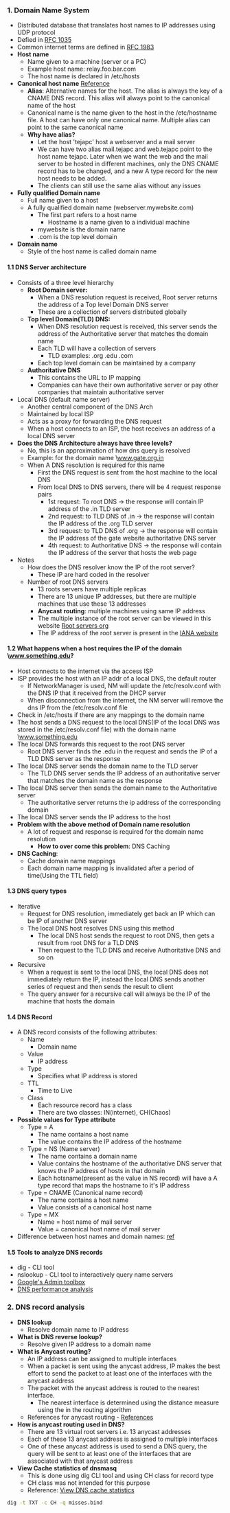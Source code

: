 
### 1. Domain Name System 
- Distributed database that translates host names to IP addresses using UDP protocol
- Defied in [RFC 1035](https://datatracker.ietf.org/doc/html/rfc1035/)
- Common internet terms are defined in [RFC 1983](https://datatracker.ietf.org/doc/html/rfc1983/)
- **Host name**
	- Name given to a machine (server or a PC)
	- Example host name: relay.foo.bar.com
	- The host name is declared in /etc/hosts
- **Canonical host name** [Reference](https://datatracker.ietf.org/doc/html/rfc1034#section-3.6.2)
	- **Alias**: Alternative names for the host. The alias is always the key of a CNAME DNS record. This alias will always point to the canonical name of the host
	- Canonical name is the name given to the host in the /etc/hostname file. A host can have only one canonical name. Multiple alias can point to the same canonical name
	- **Why have alias?**
		- Let the host 'tejapc' host a webserver and a mail server
		- We can have two alias mail.tejapc and web.tejapc point to the host name tejapc. Later when we want the web and the mail server to be hosted in different machines, only the DNS CNAME record has to be changed, and a new A type record for the new host needs to be added. 
		- The clients can still use the same alias without any issues
- **Fully qualified Domain name**
	- Full name given to a host
	- A fully qualified domain name (webserver.mywebsite.com)
		- The first part refers to a host name
			- Hostname is a name given to a individual machine
		- mywebsite is the domain name
		- .com is the top level domain
- **Domain name**
	- Style of the host name is called domain name
#### 1.1 DNS Server architecture
- Consists of a three level hierarchy
	- **Root Domain server:** 
		- When a DNS resolution request is received, Root server returns the address of a Top level Domain DNS server
		- These are a collection of servers distributed globally
	- **Top level Domain(TLD) DNS:**
		- When DNS resolution request is received, this server sends the address of the Authoritative server that matches the domain name
		- Each TLD will have a collection of servers
			- TLD examples: .org .edu .com 
		- Each top level domain can be maintained by a company
	- **Authoritative DNS**
		- This contains the URL to IP mapping
		- Companies can have their own authoritative server or pay other companies that maintain authoritative server
- Local DNS (default name server)
	- Another central component of the DNS Arch
	- Maintained by local ISP
	- Acts as a proxy for forwarding the DNS request
	- When a host connects to an ISP, the host receives an address of a local DNS server
- **Does the DNS Architecture always have three levels?**
	- No, this is an approximation of how dns query is resolved 
	- Example:  for the domain name \www.gate.org.in
	- When A DNS resolution is required for this name
		- First the DNS request is sent from the host machine to the local DNS
		- From local DNS to DNS servers, there will be 4 request response pairs 
			- 1st request: To root DNS -> the response will contain IP address of the .in TLD server
			- 2nd request: to TLD DNS of .in -> the response will contain the IP address of the .org TLD server
			- 3rd request: to TLD DNS of .org -> the response will contain the IP address of the gate website authoritative DNS server
			- 4th request: to Authoritative DNS -> the response will contain the IP address of the server that hosts the web page
- Notes
	- How does the DNS resolver know the IP of the root server?
		- These IP are hard coded in the resolver
	- Number of root DNS servers
		- 13 roots servers have multiple replicas
		- There are 13 unique IP addresses, but there are multiple machines that use these 13 addresses
		- **Anycast routing**: multiple machines using same IP address 
		- The multiple instance of the root server can be viewed in this website [Root servers org](https://root-servers.org/?authuser=0) 
		- The IP address of the root server is present in the [IANA website](https://www.iana.org/domains/root/servers)
#### 1.2 What happens when a host requires the IP of the domain \www.something.edu?
- Host connects to the internet via the access ISP
- ISP provides the host with an IP addr of a local DNS, the default router
	- If NetworkManager is used, NM will update the /etc/resolv.conf with the DNS IP that it received from the DHCP server
	- When disconnection from the internet, the NM server will remove the dns IP from the /etc/resolv.conf file
- Check in /etc/hosts if there are any mappings to the domain name
- The host sends a DNS request to the local DNS(IP of the local DNS was stored in the /etc/resolv.conf file) with the domain name \www.something.edu
- The local DNS forwards this request to the root DNS server 
	- Root DNS server finds the .edu in the request and sends the IP of a TLD DNS server as the response
- The local DNS server sends the domain name to the TLD server
	- The TLD DNS server sends the IP address of an authoritative server that matches the domain name as the response
- The local DNS server then sends the domain name to the Authoritative server
	- The authoritative server returns the ip address of the corresponding domain
- The local DNS server sends the IP address to the host
- **Problem with the above method of Domain name resolution**
	- A lot of request and response is required for the domain name resolution
		- **How to over come this problem**: DNS Caching
- **DNS Caching**:
	- Cache domain name mappings 
	- Each domain name mapping is invalidated after a period of time(Using the TTL field)
#### 1.3 DNS query types
- Iterative
	- Request for DNS resolution, immediately get back an IP which can be IP of another DNS server 
	- The local DNS host resolves DNS using this method
		- The local DNS host sends the request to root DNS, then gets a result from root DNS for a TLD DNS
		- Then request to the TLD DNS and receive Authoritative DNS and so on
- Recursive 
	- When a request is sent to the local DNS, the local DNS does not immediately return the IP, instead the local DNS sends another series of request and then sends the result to client
	- The query answer for a recursive call will always be the IP of the machine that hosts the domain
#### 1.4 DNS Record
- A DNS record consists of the following attributes:
	- Name
		- Domain name
	- Value
		- IP address
	- Type
		- Specifies what IP address is stored
	- TTL
		- Time to Live
	- Class
		- Each resource record has a class 
		- There are two classes: IN(internet), CH(Chaos)
- **Possible values for Type attribute**
	- Type = A
		- The name contains a host name
		- The value contains the IP address of the hostname
	- Type = NS (Name server)
		- The name contains a domain name
		- Value contains the hostname of the authoritative DNS server that knows the IP address of hosts in that domain
		- Each hotsname(present as the value in NS record) will have a A type record that maps the hostname to it's IP address
	- Type = CNAME (Canonical name record)
		- The name contains a host name
		- Value consists of a canonical host name
	- Type = MX
		- Name = host name of mail server
		- Value = canonical host name of mail server
- Difference between host names and domain names: [ref](https://superuser.com/questions/59093/difference-between-host-name-and-domain-name)
#### 1.5 Tools to analyze DNS records
- dig - CLI tool
- nslookup - CLI tool to interactively query name servers
- [Google's Admin toolbox](https://toolbox.googleapps.com/apps/main/)
- [DNS performance analysis](https://www.dnsperf.com)

### 2. DNS record analysis
- **DNS lookup** 
	- Resolve domain name to IP address
- **What is DNS reverse lookup?**
	- Resolve given IP address to a domain name 
- **What is Anycast routing?**
	- An IP address can be assigned to multiple interfaces
	- When a packet is sent using the anycast address, IP makes the best effort to send the packet to at least one of the interfaces with the anycast address
	- The packet with the anycast address is routed to the nearest interface. 
		- The nearest interface is determined using the distance measure using the in the routing algorithm
	- References for anycast routing - [References](./References/References)
- **How is anycast routing used in DNS?** 
	- There are 13 virtual root servers i.e. 13 anycast addresses
	- Each of these 13 anycast address is assigned to multiple interfaces
	- One of these anycast address is used to send a DNS query, the query will be sent to at least one of the interfaces that are associated with that anycast address
- **View Cache statistics of dnsmasq**
	- This is done using dig CLI tool and using CH class for record type
	- CH class was not intended for this purpose
	- Reference: [View DNS cache statistics](https://wiki.archlinux.org/title/Dnsmasq#View_cache_statistics)
```sh
dig -t TXT -c CH -q misses.bind
```
